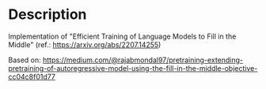 # Description

Implementation of "Efficient Training of Language Models to Fill in the Middle" (ref.: https://arxiv.org/abs/2207.14255)

Based on: https://medium.com/@rajabmondal97/pretraining-extending-pretraining-of-autoregressive-model-using-the-fill-in-the-middle-objective-cc04c8f01d77
